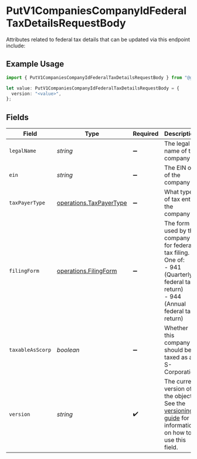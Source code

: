 # PutV1CompaniesCompanyIdFederalTaxDetailsRequestBody

Attributes related to federal tax details that can be updated via this endpoint include:

## Example Usage

```typescript
import { PutV1CompaniesCompanyIdFederalTaxDetailsRequestBody } from "@gusto/embedded-api/models/operations/putv1companiescompanyidfederaltaxdetails.js";

let value: PutV1CompaniesCompanyIdFederalTaxDetailsRequestBody = {
  version: "<value>",
};
```

## Fields

| Field                                                                                                                                                                         | Type                                                                                                                                                                          | Required                                                                                                                                                                      | Description                                                                                                                                                                   |
| ----------------------------------------------------------------------------------------------------------------------------------------------------------------------------- | ----------------------------------------------------------------------------------------------------------------------------------------------------------------------------- | ----------------------------------------------------------------------------------------------------------------------------------------------------------------------------- | ----------------------------------------------------------------------------------------------------------------------------------------------------------------------------- |
| `legalName`                                                                                                                                                                   | *string*                                                                                                                                                                      | :heavy_minus_sign:                                                                                                                                                            | The legal name of the company                                                                                                                                                 |
| `ein`                                                                                                                                                                         | *string*                                                                                                                                                                      | :heavy_minus_sign:                                                                                                                                                            | The EIN of of the company                                                                                                                                                     |
| `taxPayerType`                                                                                                                                                                | [operations.TaxPayerType](../../models/operations/taxpayertype.md)                                                                                                            | :heavy_minus_sign:                                                                                                                                                            | What type of tax entity the company is                                                                                                                                        |
| `filingForm`                                                                                                                                                                  | [operations.FilingForm](../../models/operations/filingform.md)                                                                                                                | :heavy_minus_sign:                                                                                                                                                            | The form used by the company for federal tax filing. One of:<br/>- 941 (Quarterly federal tax return)<br/>- 944 (Annual federal tax return)                                   |
| `taxableAsScorp`                                                                                                                                                              | *boolean*                                                                                                                                                                     | :heavy_minus_sign:                                                                                                                                                            | Whether this company should be taxed as an S-Corporation                                                                                                                      |
| `version`                                                                                                                                                                     | *string*                                                                                                                                                                      | :heavy_check_mark:                                                                                                                                                            | The current version of the object. See the [versioning guide](https://docs.gusto.com/embedded-payroll/docs/versioning#object-layer) for information on how to use this field. |